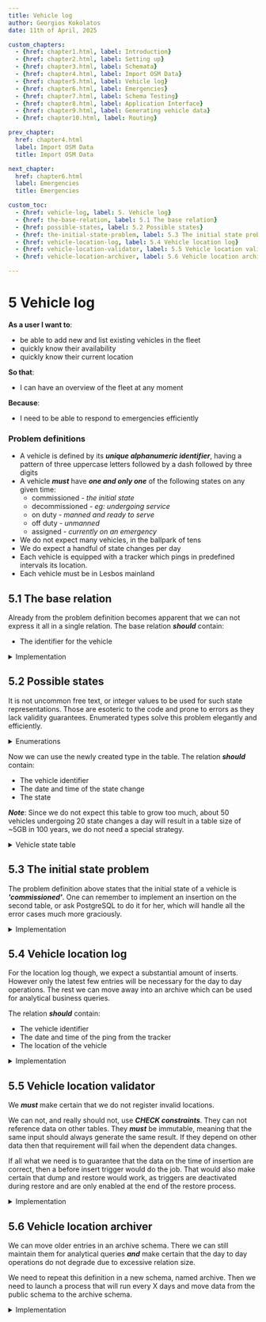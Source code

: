 ```yaml
---
title: Vehicle log
author: Georgios Kokolatos
date: 11th of April, 2025

custom_chapters:
  - {href: chapter1.html, label: Introduction}
  - {href: chapter2.html, label: Setting up}
  - {href: chapter3.html, label: Schemata}
  - {href: chapter4.html, label: Import OSM Data}
  - {href: chapter5.html, label: Vehicle log}
  - {href: chapter6.html, label: Emergencies}
  - {href: chapter7.html, label: Schema Testing}
  - {href: chapter8.html, label: Application Interface}
  - {href: chapter9.html, label: Generating vehicle data}
  - {href: chapter10.html, label: Routing}

prev_chapter:
  href: chapter4.html
  label: Import OSM Data
  title: Import OSM Data

next_chapter:
  href: chapter6.html
  label: Emergencies
  title: Emergencies

custom_toc:
  - {href: vehicle-log, label: 5. Vehicle log}
  - {href: the-base-relation, label: 5.1 The base relation}
  - {href: possible-states, label: 5.2 Possible states}
  - {href: the-initial-state-problem, label: 5.3 The initial state problem}
  - {href: vehicle-location-log, label: 5.4 Vehicle location log}
  - {href: vehicle-location-validator, label: 5.5 Vehicle location validator}
  - {href: vehicle-location-archiver, label: 5.6 Vehicle location archiver}

---
```


# 5 Vehicle log

**As a user I want to**:

* be able to add new and list existing vehicles in the fleet
* quickly know their availability
* quickly know their current location

**So that**:

* I can have an overview of the fleet at any moment

**Because**:

* I need to be able to respond to emergencies efficiently

### Problem definitions 

* A vehicle is defined by its ***unique alphanumeric identifier***, having a
  pattern of three uppercase letters followed by a dash followed by three digits
* A vehicle ***must*** have ***one and only one*** of the following states on
  any given time:
  * commissioned           - *the initial state*
  * decommissioned         - *eg: undergoing service*
  * on duty                - *manned and ready to serve*
  * off duty               - *unmanned*
  * assigned               - *currently on an emergency*
* We do not expect many vehicles, in the ballpark of tens
* We do expect a handful of state changes per day
* Each vehicle is equipped with a tracker which pings in predefined intervals its
  location.
* Each vehicle must be in Lesbos mainland

## 5.1 The base relation

Already from the problem definition becomes apparent that we can not express it
all in a single relation. The base relation ***should*** contain:

* The identifier for the vehicle

<details>
<summary>Implementation</summary>
```sql
CREATE TABLE vehicles (
    id serial PRIMARY KEY,
    fleet_id varchar(8) UNIQUE NOT NULL,
    CONSTRAINT
        valid_fleet_identifier
    CHECK (
        fleet_id ~ '^[A-Z]{3}-[0-9]{3}$'
    )
);
COMMENT ON TABLE
    vehicles
IS
    'Base relation for vehicles';
```
</details>

## 5.2 Possible states

It is not uncommon free text, or integer values to be used for such state
representations. Those are esoteric to the code and prone to errors as they lack
validity guarantees. Enumerated types solve this problem elegantly and
efficiently.

<details>
<summary>Enumerations</summary>

```sql
CREATE TYPE
    vehicle_state_enum 
AS ENUM (
    'commissioned',
    'decommissioned',
    'on duty',
    'off duty',
    'assigned'
);
COMMENT ON TYPE
    vehicle_state_enum
IS
    'This enumerated type represents possible states of a vehicle in the fleet'
;
```
</details>

Now we can use the newly created type in the table. The relation ***should***
contain:

* The vehicle identifier
* The date and time of the state change
* The state

***Note***: Since we do not expect this table to grow too much, about 50
vehicles undergoing 20 state changes a day will result in a table size of ~5GB
in 100 years, we do not need a special strategy.

<details>
<summary>Vehicle state table</summary>

```sql
CREATE TABLE vehicle_state (
	state_id serial PRIMARY KEY,
	vehicle_id integer REFERENCES vehicles (id) ON DELETE CASCADE NOT NULL,
	timestamp timestamptz NOT NULL DEFAULT CURRENT_TIMESTAMP,
	state vehicle_state_enum NOT NULL,
	UNIQUE (vehicle_id, timestamp, state)
);
COMMENT ON TABLE
    vehicle_state
IS
    'A log for the state of each vehicle at a given time'
;
```
</details>

## 5.3 The initial state problem

The problem definition above states that the initial state of a vehicle is
***'commissioned'***. One can remember to implement an insertion on the second
table, or ask PostgreSQL to do it for her, which will handle all the error cases
much more graciously.

<details>
<summary>Implementation</summary>

```sql
CREATE OR REPLACE FUNCTION fn_vehicle_initial_state()
RETURNS TRIGGER AS
$body$
BEGIN
    INSERT INTO
        vehicle_state (vehicle_id, state)
    VALUES
        (NEW.id, 'commissioned');
    RETURN NEW;
END;
$body$
LANGUAGE plpgsql;
```
```sql
CREATE TRIGGER
    after_insert_vehicles
AFTER INSERT ON
    vehicles
FOR EACH ROW EXECUTE FUNCTION 
    fn_vehicle_initial_state();
```

A couple of notes:

* We want an AFTER action because otherwise the foreign key constrain
  will fail as the row is not yet inserted
* Both insert action happen on the same transaction horizon, obviously not
  the same ctid though
* Both inserts have to succeed otherwise, both inserts fail. This
  guarantees that there will not be vehicle entries without at least one
  vehicle_state entry

</details>

## 5.4 Vehicle location log

For the location log though, we expect a substantial amount of inserts. However
only the latest few entries will be necessary for the day to day operations. The
rest we can move away into an archive which can be used for analytical business
queries.

The relation ***should*** contain:

* The vehicle identifier
* The date and time of the ping from the tracker
* The location of the vehicle

<details>
<summary>Implementation</summary>

```sql
CREATE TABLE vehicle_location (
	location_id bigserial PRIMARY KEY,
	vehicle_id integer REFERENCES vehicles (id) ON DELETE CASCADE NOT NULL,
	timestamp timestamptz NOT NULL DEFAULT CURRENT_TIMESTAMP,
	location geometry(POINT, 2100) NOT NULL, -- The Hellenic SRID, EGSA87
	UNIQUE (vehicle_id, timestamp, location)
);
COMMENT ON TABLE
    vehicle_location
IS
    'A log for the location of each vehicle at a given time'
;
```

</details>

## 5.5 Vehicle location validator

We ***must*** make certain that we do not register invalid locations.

We can not, and really should not, use ***CHECK constraints***. They can not
reference data on other tables. They ***must*** be immutable, meaning that the
same input should always generate the same result. If they depend on other data
then that requirement will fail when the dependent data changes.

If all what we need is to guarantee that the data on the time of insertion are
correct, then a before insert trigger would do the job. That would also make
certain that dump and restore would work, as triggers are deactivated during
restore and are only enabled at the end of the restore process.

<details>
<summary>Implementation</summary>

```sql
CREATE OR REPLACE FUNCTION fn_location_check ()
RETURNS TRIGGER AS
$body$
DECLARE
    check_way osm_raw_data.planet_osm_polygon.way%TYPE;
BEGIN
    SELECT
        way INTO check_way
    FROM
        osm_raw_data.planet_osm_polygon
    WHERE
        name = 'Λέσβος' AND
        place = 'island';
 
    IF NOT ST_Contains(check_way, NEW.location) THEN
        RAISE EXCEPTION 'Location (%) out of bounds', ST_AsText(NEW.location)
            USING HINT = 'Please check that the location is within Lesvos';
    END IF;
    RETURN NEW;
END;
$body$
LANGUAGE plpgsql;

CREATE TRIGGER
    vehicle_location_insert check
BEFORE INSERT ON
    vehicle_location
FOR EACH ROW EXECUTE FUNCTION
    fn_location_check()
;

CREATE TRIGGER
    vehicle_location_update_check
BEFORE UPDATE ON
    vehicle_location
FOR EACH ROW
WHEN (OLD.location IS DISTINCT FROM NEW.location)
EXECUTE FUNCTION
    fn_location_check()
;
```

</details>

## 5.6 Vehicle location archiver

We can move older entries in an archive schema. There we can still maintain
them for analytical queries ***and*** make certain that the day to day
operations do not degrade due to excessive relation size.

We need to repeat this definition in a new schema, named archive. Then we need
to launch a process that will run every X days and move data from the public
schema to the archive schema.

<details>
<summary>Implementation</summary>

```sql
CREATE SCHEMA IF NOT EXISTS archive;

CREATE TABLE archive.vehicle_location (
    LIKE public.vehicle_location
);
COMMENT ON TABLE
    archive.vehicle_location
IS
    'Historical entries of vehicle_location table'
;
```

Then we create the archive function and attach it to a delete trigger.

```sql
CREATE OR REPLACE FUNCTION fn_vehicle_location_archive ()
RETURNS TRIGGER AS
$body$
BEGIN
    INSERT INTO
        archive.vehicle_location
    VALUES
        (OLD.*);
    RETURN OLD;
END;
$body$
LANGUAGE plpgsql;

CREATE TRIGGER
    vehicle_location_archive
AFTER DELETE ON
    vehicle_location
FOR EACH ROW EXECUTE FUNCTION
    fn_vehicle_location_archive()
;
```

Finally we create a cron job to archive location events every day five minutes
past midnight.

```sql
CREATE EXTENSION IF NOT EXISTS pg_cron;
SELECT
    cron.schedule(
        '5 0 * * *',                                    -- Minute Hour Day Month Weekday
        $body$
            DELETE FROM
                public.vehicle_location
            WHERE
                timestamp < NOW() - INTERVAL '1 WEEK'
        $body$
    );
```
</details>
